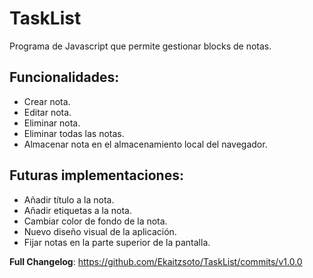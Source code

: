 # TaskList
Programa de Javascript que permite gestionar blocks de notas.

## Funcionalidades:
- Crear nota.
- Editar nota.
- Eliminar nota.
- Eliminar todas las notas.
- Almacenar nota en el almacenamiento local del navegador.

## Futuras implementaciones:
- Añadir título a la nota.
- Añadir etiquetas a la nota.
- Cambiar color de fondo de la nota.
- Nuevo diseño visual de la aplicación.
- Fijar notas en la parte superior de la pantalla.

**Full Changelog**: https://github.com/Ekaitzsoto/TaskList/commits/v1.0.0
